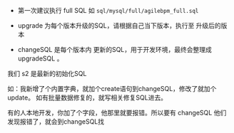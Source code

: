 


- 第一次建议执行 full SQL 如 `sql/mysql/full/agilebpm_full.sql`

- upgrade 为每个版本升级的SQL，请根据自己当下版本，执行至 升级后的版本

- changeSQL 是每个版本内 更新的SQL，用于开发环境，最终会整理成 upgradeSQL 。 




我们 s2 是最新的初始化SQL

如：我新增了个内置字典，就加个create语句到changeSQL，修改了就加个update。
如有批量数据修复的，就写相关修复SQL进去。

有的人本地开发，你加了个字段，他那里就要报错。所以要有 changeSQL 他们发现报错了，就会到changeSQL找


 